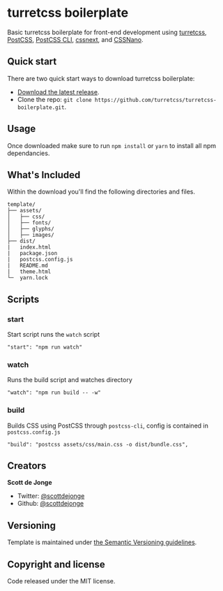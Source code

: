 # turretcss boilerplate

Basic turretcss boilerplate for front-end development using [turretcss][turretcss], [PostCSS][PostCSS], [PostCSS CLI][PostCSS CLI], [cssnext][cssnext], and [CSSNano][CSSNano].

## Quick start

There are two quick start ways to download turretcss boilerplate:

- [Download the latest release](https://github.com/turretcss/turretcss-boilerplate/archive/master.zip).
- Clone the repo: `git clone https://github.com/turretcss/turretcss-boilerplate.git`.

## Usage

Once downloaded make sure to run `npm install` or `yarn` to install all npm dependancies.

## What's Included

Within the download you'll find the following directories and files.

```
template/
├── assets/
│   ├── css/
│   ├── fonts/
│   ├── glyphs/
│   ├── images/
├── dist/
|   index.html
|   package.json
|   postcss.config.js
|   README.md
|   theme.html
└─  yarn.lock

```

## Scripts

### start

Start script runs the `watch` script

```
"start": "npm run watch"
```

### watch

Runs the build script and watches directory

```
"watch": "npm run build -- -w"
```

### build

Builds CSS using PostCSS through `postcss-cli`, config is contained in `postcss.config.js`

```
"build": "postcss assets/css/main.css -o dist/bundle.css",
```

## Creators

**Scott de Jonge**

* Twitter: [@scottdejonge](https://twitter.com/scottdejonge)
* Github: [@scottdejonge](https://github.com/scottdejonge)

## Versioning

Template is maintained under [the Semantic Versioning guidelines](http://semver.org/).

## Copyright and license

Code released under the MIT license.

[turretcss]: http://turretcss.com/
[PostCSS]: http://postcss.org/
[PostCSS CLI]: https://github.com/postcss/postcss-cli
[cssnext]: http://cssnext.io/
[CSSNano]: http://cssnano.co/